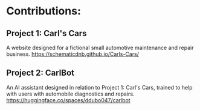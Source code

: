 # Contributions:
## Project 1: Carl's Cars
A website designed for a fictional small automotive maintenance and repair business.
https://schematicdnb.github.io/Carls-Cars/

## Project 2: CarlBot
An AI assistant designed in relation to Project 1: Carl's Cars, trained to help with users with automobile diagnostics and repairs.
https://huggingface.co/spaces/ddubo047/carlbot
